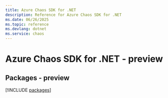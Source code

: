 ```yaml
---
title: Azure Chaos SDK for .NET
description: Reference for Azure Chaos SDK for .NET
ms.date: 06/26/2025
ms.topic: reference
ms.devlang: dotnet
ms.service: chaos
---
```

# Azure Chaos SDK for .NET - preview
## Packages - preview
[!INCLUDE [packages](chaos-index.md)]